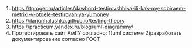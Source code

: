 1. https://tproger.ru/articles/dawbord-testirovshhika-ili-kak-my-sobiraem-metriki-v-otdele-testirovaniya-yumoney
2. https://ilarionhalushka.github.io/testing-theory
3. https://practicum.yandex.ru/blog/uml-diagrammy/
4. Протестировать сайт АмГУ согласно: 1)uml системе 2)разработать документирование согласно ГОСТ
